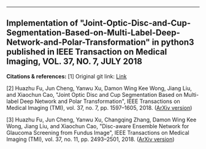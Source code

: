 --------------------------------------
**Implementation of "Joint-Optic-Disc-and-Cup-Segmentation-Based-on-Multi-Label-Deep-Network-and-Polar-Transformation" in python3** published in **IEEE Transaction on Medical Imaging, VOL. 37, NO. 7, JULY 2018**
-------------------------------------

**Citations & references:**
[1] Original git link: [Link](https://github.com/Aniladepu007/Joint-Optic-Disc-and-Cup-Segmentation-Based-on-Multi-Label-Deep-Network-and-Polar-Transformation)

[2] Huazhu Fu, Jun Cheng, Yanwu Xu, Damon Wing Kee Wong, Jiang Liu, and Xiaochun Cao, "Joint Optic Disc and Cup Segmentation Based on Multi-label Deep Network and Polar Transformation", IEEE Transactions on Medical Imaging (TMI), vol. 37, no. 7, pp. 1597–1605, 2018. ([ArXiv version](https://arxiv.org/abs/1801.00926))  

[3] Huazhu Fu, Jun Cheng, Yanwu Xu, Changqing Zhang, Damon Wing Kee Wong, Jiang Liu, and Xiaochun Cao, "Disc-aware Ensemble Network for Glaucoma Screening from Fundus Image", IEEE Transactions on Medical Imaging (TMI), vol. 37, no. 11, pp. 2493–2501, 2018. ([ArXiv version](http://arxiv.org/abs/1805.07549))
